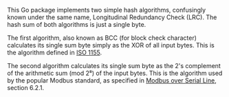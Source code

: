 This Go package implements two simple hash algorithms, confusingly known under the same name, Longitudinal Redundancy Check (LRC). The hash sum of both algorithms is just a single byte.

The first algorithm, also known as BCC (for block check character) calculates its single sum byte simply as the XOR of all input bytes. This is the algorithm defined in [ISO 1155](https://www.iso.org/standard/5723.html).

The second algorithm calculates its single sum byte as the 2's complement of the arithmetic sum (mod 2⁸) of the input bytes. This is the algorithm used by the popular Modbus standard, as specified in [Modbus over Serial Line](https://modbus.org/docs/Modbus_over_serial_line_V1_02.pdf), section 6.2.1.
